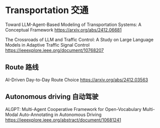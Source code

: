 # Transportation 交通
Toward LLM-Agent-Based Modeling of Transportation Systems: A Conceptual Framework
https://arxiv.org/abs/2412.06681

The Crossroads of LLM and Traffic Control: A Study on Large Language Models in Adaptive Traffic Signal Control
https://ieeexplore.ieee.org/document/10768207

## Route 路线
AI-Driven Day-to-Day Route Choice
https://arxiv.org/abs/2412.03563

## Autonomous driving 自动驾驶
ALGPT: Multi-Agent Cooperative Framework for Open-Vocabulary Multi-Modal Auto-Annotating in Autonomous Driving
https://ieeexplore.ieee.org/abstract/document/10681241
